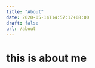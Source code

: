 ```yaml
---
title: "About"
date: 2020-05-14T14:57:17+08:00
draft: false
url: /about
---
```


# this is about me

